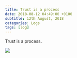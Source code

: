 ```yaml
---
title: Trust is a process
date: 2018-08-12 04:49:00 +0100
subtitle: 12th August, 2018
categories: Logs
tags: [log]
---
```


Trust is a process.

![](/assets/log/n587_screen-shot-2018-05-16-at-17.18.38.png)

